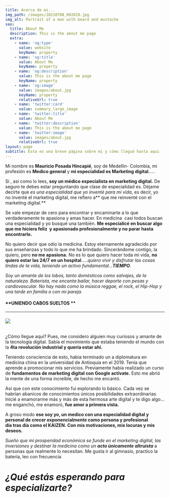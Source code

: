 ```yaml
---
title: Acerca de mi...
img_path: /images/20210708_092819.jpg
img_alt: Portrait of a man with beard and mustache
seo:
  title: About Me
  description: This is the about me page
  extra:
    - name: 'og:type'
      value: website
      keyName: property
    - name: 'og:title'
      value: About Me
      keyName: property
    - name: 'og:description'
      value: This is the about me page
      keyName: property
    - name: 'og:image'
      value: images/about.jpg
      keyName: property
      relativeUrl: true
    - name: 'twitter:card'
      value: summary_large_image
    - name: 'twitter:title'
      value: About Me
    - name: 'twitter:description'
      value: This is the about me page
    - name: 'twitter:image'
      value: images/about.jpg
      relativeUrl: true
layout: page
subtitle: Esta es una breve página sobre mi y cómo llegué hasta aquí
---
```

Mi nombre es **Mauricio Posada Hincapié**, soy de Medellín- Colombia, mi profesión es **Medico general** y **mi especialidad es Marketing digital.**....

Si , así como lo lees, **soy un médico especialista en marketing digital.** De seguro te debes estar preguntando que clase de especialidad es. Déjame decirte que *es una especialidad que yo inventé para mi vida*, es decir, yo no inventé el marketing digital, me refiero a\*\* que me reinventé con el marketing digital.\*\* 

Se vale empezar de cero para encontrar y encaminarte a lo que verdaderamente te apasiona y amas hacer. En medicina  casi todos buscan una especialidad y yo busqué una también. **Me especialicé en buscar algo que me hiciera feliz  y apasionado profesionalmente y no parar hasta encontrarlo.**

No quiero decir que odio la medicina. Estoy eternamente agradecido por sus enseñanzas y todo lo que me ha brindado. Sincerándome contigo, la quiero, pero **no me apasiona.** No es lo que quiero hacer toda mi vida, **no quiero estar las 24/7** **en un hospital**.....*quiero vivir y disfrutar las cosas lindas de la vida, teniendo un activo fundamental...**TIEMPO**.*

*Soy un amante de los lobos, tanto *domésticos* como salvajes, de la naturaleza. Baterista, me encanta bailar, hacer deporte con pesas y cardiovascular. No hay nada como la *música* reggae, el rock,  el Hip-Hop y una tarde  en familia  o con mi pareja.*

#### \*\*UNIENDO CABOS SUELTOS \*\*

***

###### ![](https://1.bp.blogspot.com/-6qczZEaL3zo/YKVE4VBGT_I/AAAAAAAAJdA/o6uWRwGsC5A34zbMxiAq3no07-jx3ISXQCLcBGAsYHQ/w416-h168/fondo%2Bgracias%2521%2521.jpg)

¿Cómo llegue aquí? Pues, me considero alguien muy curiosos y amante de la tecnología digital. Sabía el movimiento que estaba teniendo el mundo con la **4ta revolución industrial y quería estar ahí.**

Teniendo consciencia de esto, había terminado un a diplomatura en medicina china en la universidad de Antioquia en el 2019. Tenía que aprende a promocionar mis servicios. Previamente había realizado un curso de **fundamentos de marketing digital con Google actívate.** Esto me abrió la mente de una forma increíble, de hecho me encantó. 

Así que con este conocimiento fui explorando lo básico. Cada vez se habrían abanicos de conocimientos únicos posibilidades extraordinarias.  Inicié a enamorarme más y más de esta hermosa arte digital y te digo algo... me enganchó, me enamoró, **fue amor a primera vista.**

A groso modo **ese soy yo, un medico con una especialidad digital y personal de crecer exponencialmente como persona y profesional día tras día como el KAIZEN. Con mis motivaciones, mis locuras y mis deseos.**

*Sueño que mi prosperidad económica se funde en el marketing digital, las inversiones y destinar la medicina como un **acto únicamente altruista*** a personas que realmente lo necesitan. Me gusta ir al gimnasio, practico la batería, leo con frecuencia

####

# *¿Qué estás esperando para especializarte?*
